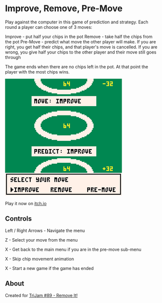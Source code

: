 # Improve, Remove, Pre-Move
Play against the computer in this game of prediction and strategy. Each round a player can choose one of 3 moves:

Improve - put half your chips in the pot
Remove - take half the chips from the pot
Pre-Move - predict what move the other player will make. If you are right,  you get half their chips, and that player's move is cancelled. If you are wrong, you give half your chips to the other player and their move still goes through

The game ends when there are no chips left in the pot. At that point the player with the most chips wins.

![Gambling table with 3 piles of chips](screenshots/gameplay.png)

Play it now on [itch.io](https://caterpillargames.itch.io/improve-remove-premove)

## Controls
Left / Right Arrows - Navigate the menu

Z - Select your move from the menu

X - Get back to the main menu if you are in the pre-move sub-menu

X - Skip chip movement animation

X - Start a new game if the game has ended

## About
Created for [TriJam #89 - Remove It!](https://itch.io/jam/trijam-89/rate/778125)
